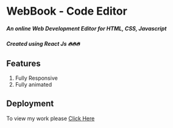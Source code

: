 # WebBook - Code Editor
##### An online Web Development Editor for HTML, CSS, Javascript
##### Created using React Js 🔥🔥🔥
## Features
1. Fully Responsive
2. Fully animated

## Deployment

To view my work please [Click Here](https://64c62d63d37abc6b4113146b--beamish-marshmallow-aed51b.netlify.app/)

